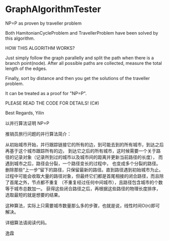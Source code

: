 # GraphAlgorithmTester
NP=P as proven by traveller problem

Both HamitonianCycleProblem and TravellerProblem have been solved by this algorithm.

HOW THIS ALGORITHM WORKS?

Just simply follow the graph parallelly and split the path when there is a branch point(node).
After all possible paths are collected, measure the total length of the edges.

Finally, sort by distance and then you get the solutions of the traveller problem.

It can be treated as a proof for "NP=P".

PLEASE READ THE CODE FOR DETAILS! (C#)

Best Regards,
Yilin

以并行算法证明 NP=P

推销员旅行问题的并行算法简介：

从初始城市开始，并行跟踪链接它的所有的边，到可能去到的所有城市，到达之后再基于这个城市跟踪所有的边，
到达它之后的所有城市，这时候需要一个关于路径的记录对象（记录所到过的城市以及城市间的距离并更新当前路径的长度），
而遇到城市之后，路径会分裂，一个路径变长的过程中，
也变成多个分裂的路径。删除那些“上一步”留下的路径，只保留最新的路径。直到路径遇到初始城市为止。
过程中可能会收取大量的路径对象，但最终它们都是首尾相接的闭合路径，而且除了首尾之外，节点都不重复
（不重复经过任何中间城市），且路径包含城市的个数等于城市总数加一。
获得这些闭合路径之后，再根据这些路径的物理长度排序，选取最短的就是想要的结果。

这种算法，实际上只需要城市数量那么多的步骤，也就是说，线性时间O(n)即可解决。

详细算法请阅读代码。

逸霖
